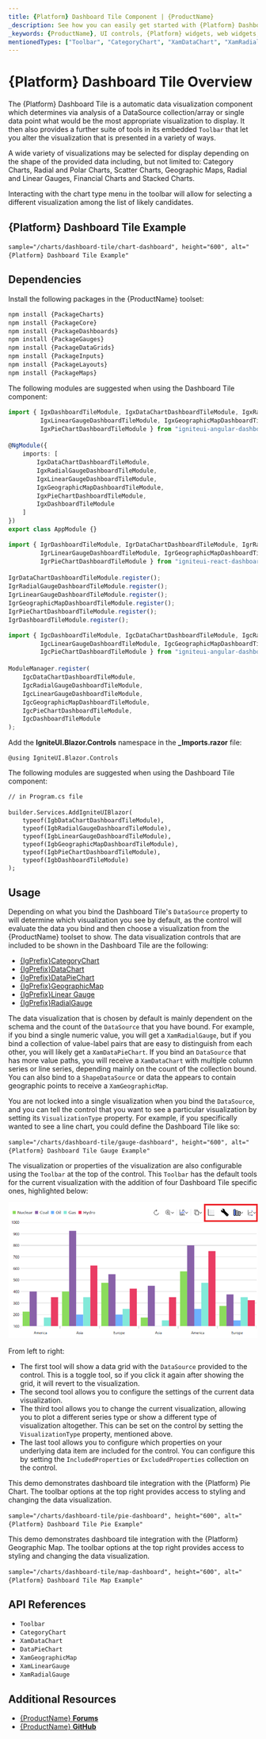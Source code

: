 ```yaml
---
title: {Platform} Dashboard Tile Component | {ProductName}
_description: See how you can easily get started with {Platform} Dashboard Tile Component.
_keywords: {ProductName}, UI controls, {Platform} widgets, web widgets, UI widgets, {Platform}, Native {Platform} Components Suite, Native {Platform} Controls, Native {Platform} Components Library, {Platform} Dashboard components, {Platform} Dashboard Tile controls
mentionedTypes: ["Toolbar", "CategoryChart", "XamDataChart", "XamRadialGauge", "XamLinearGauge", "XamGeographicMap"]
---
```


# {Platform} Dashboard Tile Overview

The {Platform} Dashboard Tile is a automatic data visualization component which determines via analysis of a DataSource collection/array or single data point what would be the most appropriate visualization to display. It then also provides a further suite of tools in its embedded `Toolbar` that let you alter the visualization that is presented in a variety of ways. 

A wide variety of visualizations may be selected for display depending on the shape of the provided data including, but not limited to: Category Charts, Radial and Polar Charts, Scatter Charts, Geographic Maps, Radial and Linear Gauges, Financial Charts and Stacked Charts.

Interacting with the chart type menu in the toolbar will allow for selecting a different visualization among the list of likely candidates.

## {Platform} Dashboard Tile Example

<!-- TODO -->
`sample="/charts/dashboard-tile/chart-dashboard", height="600", alt="{Platform} Dashboard Tile Example"`

## Dependencies

<!-- Angular, WebComponents, React -->
Install the following packages in the {ProductName} toolset:

```cmd
npm install {PackageCharts}
npm install {PackageCore}
npm install {PackageDashboards}
npm install {PackageGauges}
npm install {PackageDataGrids}
npm install {PackageInputs}
npm install {PackageLayouts}
npm install {PackageMaps}
```

The following modules are suggested when using the Dashboard Tile component:

```ts
import { IgxDashboardTileModule, IgxDataChartDashboardTileModule, IgxRadialGaugeDashboardTileModule,
         IgxLinearGaugeDashboardTileModule, IgxGeographicMapDashboardTileModule,
         IgxPieChartDashboardTileModule } from "igniteui-angular-dashboards";

@NgModule({
    imports: [
        IgxDataChartDashboardTileModule,
        IgxRadialGaugeDashboardTileModule,
        IgxLinearGaugeDashboardTileModule,
        IgxGeographicMapDashboardTileModule,
        IgxPieChartDashboardTileModule,
        IgxDashboardTileModule
    ]
})
export class AppModule {}
```

```ts
import { IgrDashboardTileModule, IgrDataChartDashboardTileModule, IgrRadialGaugeDashboardTileModule,
         IgrLinearGaugeDashboardTileModule, IgrGeographicMapDashboardTileModule,
         IgrPieChartDashboardTileModule } from "igniteui-react-dashboards";

IgrDataChartDashboardTileModule.register();
IgrRadialGaugeDashboardTileModule.register();
IgrLinearGaugeDashboardTileModule.register();
IgrGeographicMapDashboardTileModule.register();
IgrPieChartDashboardTileModule.register();
IgrDashboardTileModule.register();
```

```ts
import { IgcDashboardTileModule, IgcDataChartDashboardTileModule, IgcRadialGaugeDashboardTileModule,
         IgcLinearGaugeDashboardTileModule, IgcGeographicMapDashboardTileModule,
         IgcPieChartDashboardTileModule } from "igniteui-angular-dashboards";

ModuleManager.register(
    IgcDataChartDashboardTileModule,
    IgcRadialGaugeDashboardTileModule,
    IgcLinearGaugeDashboardTileModule,
    IgcGeographicMapDashboardTileModule,
    IgcPieChartDashboardTileModule,
    IgcDashboardTileModule
);
```

<!-- end:Angular, WebComponents, React -->

<!-- Blazor -->

Add the **IgniteUI.Blazor.Controls** namespace in the **_Imports.razor** file:

```razor
@using IgniteUI.Blazor.Controls
```

The following modules are suggested when using the Dashboard Tile component:

```razor
// in Program.cs file

builder.Services.AddIgniteUIBlazor(
    typeof(IgbDataChartDashboardTileModule),
    typeof(IgbRadialGaugeDashboardTileModule),
    typeof(IgbLinearGaugeDashboardTileModule),
    typeof(IgbGeographicMapDashboardTileModule),
    typeof(IgbPieChartDashboardTileModule),
    typeof(IgbDashboardTileModule)
);
```

<!-- end: Blazor -->

## Usage

Depending on what you bind the Dashboard Tile's `DataSource` property to will determine which visualization you see by default, as the control will evaluate the data you bind and then choose a visualization from the {ProductName} toolset to show. The data visualization controls that are included to be shown in the Dashboard Tile are the following:

* [{IgPrefix}CategoryChart](charts/chart-overview.md)
* [{IgPrefix}DataChart](charts/chart-overview.md)
* [{IgPrefix}DataPieChart](charts/types/data-pie-chart.md)
* [{IgPrefix}GeographicMap](geo-map.md)
* [{IgPrefix}Linear Gauge](linear-gauge.md)
* [{IgPrefix}RadialGauge](radial-gauge.md)

The data visualization that is chosen by default is mainly dependent on the schema and the count of the `DataSource` that you have bound. For example, if you bind a single numeric value, you will get a `XamRadialGauge`, but if you bind a collection of value-label pairs that are easy to distinguish from each other, you will likely get a `XamDataPieChart`. If you bind an `DataSource` that has more value paths, you will receive a `XamDataChart` with multiple column series or line series, depending mainly on the count of the collection bound. You can also bind to a `ShapeDataSource` or data the appears to contain geographic points to receive a `XamGeographicMap`.

You are not locked into a single visualization when you bind the `DataSource`, and you can tell the control that you want to see a particular visualization by setting its `VisualizationType` property. For example, if you specifically wanted to see a line chart, you could define the Dashboard Tile like so:

<!-- TODO SAMPLE -->

`sample="/charts/dashboard-tile/gauge-dashboard", height="600", alt="{Platform} Dashboard Tile Gauge Example"`

The visualization or properties of the visualization are also configurable using the `Toolbar` at the top of the control. This `Toolbar` has the default tools for the current visualization with the addition of four Dashboard Tile specific ones, highlighted below:

<img src="../images/dashboard-tile-toolbar.png" />

From left to right:

- The first tool will show a data grid with the `DataSource` provided to the control. This is a toggle tool, so if you click it again after showing the grid, it will revert to the visualization.
- The second tool allows you to configure the settings of the current data visualization.
- The third tool allows you to change the current visualization, allowing you to plot a different series type or show a different type of visualization altogether. This can be set on the control by setting the `VisualizationType` property, mentioned above.
- The last tool allows you to configure which properties on your underlying data item are included for the control. You can configure this by setting the `IncludedProperties` or `ExcludedProperties` collection on the control.

This demo demonstrates dashboard tile integration with the {Platform} Pie Chart. The toolbar options at the top right provides access to styling and changing the data visualization.

`sample="/charts/dashboard-tile/pie-dashboard", height="600", alt="{Platform} Dashboard Tile Pie Example"`

This demo demonstrates dashboard tile integration with the {Platform} Geographic Map. The toolbar options at the top right provides access to styling and changing the data visualization.

`sample="/charts/dashboard-tile/map-dashboard", height="600", alt="{Platform} Dashboard Tile Map Example"`


## API References

 - `Toolbar`
 - `CategoryChart`
 - `XamDataChart`
 - `DataPieChart`
 - `XamGeographicMap`
 - `XamLinearGauge`
 - `XamRadialGauge`

## Additional Resources

* [{ProductName} **Forums**]({ForumsLink})
* [{ProductName} **GitHub**]({GithubLink})
